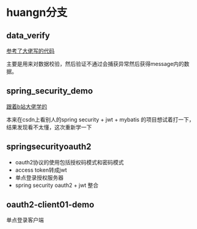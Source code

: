 

# huangn分支

## data_verify 

[参考了大佬写的代码](https://github.com/Snailclimb/springboot-guide/blob/master/docs/advanced/spring-bean-validation.md)	

主要是用来对数据校验，然后验证不通过会捕获异常然后获得message内的数据。

## spring_security_demo
[跟着b站大佬学的](https://www.bilibili.com/video/BV1Cz4y1k7rd?p=8)

本来在csdn上看别人的spring security + jwt + mybatis 的项目想试着打一下，结果发现看不太懂，这次重新学一下

## springsecurityoauth2
- oauth2协议的使用包括授权码模式和密码模式
- access token转成jwt
- 单点登录授权服务器
- spring security oauth2 + jwt 整合

## oauth2-client01-demo
单点登录客户端
